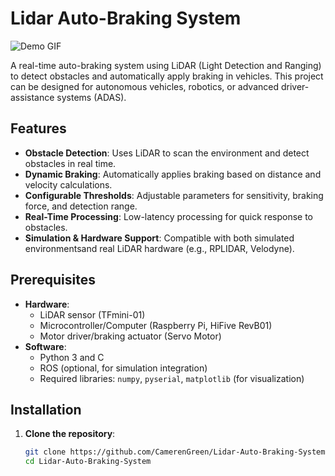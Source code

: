 # Lidar Auto-Braking System

![Demo GIF](media/demo.gif)  

A real-time auto-braking system using LiDAR (Light Detection and Ranging) to detect obstacles and automatically apply braking in vehicles. This project can be designed for autonomous vehicles, robotics, or advanced driver-assistance systems (ADAS).

## Features
- **Obstacle Detection**: Uses LiDAR to scan the environment and detect obstacles in real time.
- **Dynamic Braking**: Automatically applies braking based on distance and velocity calculations.
- **Configurable Thresholds**: Adjustable parameters for sensitivity, braking force, and detection range.
- **Real-Time Processing**: Low-latency processing for quick response to obstacles.
- **Simulation & Hardware Support**: Compatible with both simulated environmentsand real LiDAR hardware (e.g., RPLIDAR, Velodyne).

## Prerequisites
- **Hardware**:
  - LiDAR sensor (TFmini-01)
  - Microcontroller/Computer (Raspberry Pi, HiFive RevB01)
  - Motor driver/braking actuator (Servo Motor)
- **Software**:
  - Python 3 and C
  - ROS (optional, for simulation integration)
  - Required libraries: `numpy`, `pyserial`, `matplotlib` (for visualization)

## Installation
1. **Clone the repository**:
   ```bash
   git clone https://github.com/CamerenGreen/Lidar-Auto-Braking-System.git
   cd Lidar-Auto-Braking-System
